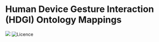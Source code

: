 
# Human Device Gesture Interaction (HDGI) Ontology Mappings

![](https://img.shields.io/travis/com/madhawap/hdgi-ontology-mappings/master?style=plastic) ![Licence](https://img.shields.io/github/license/madhawap/hdgi-ontology-mappings?style=plastic)
